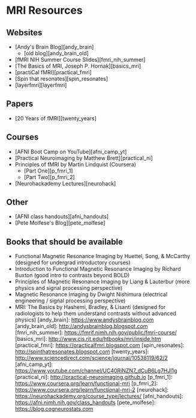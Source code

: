 # MRI Resources

## Websites
- [Andy's Brain Blog][andy_brain]
  - [old blog][andy_brain_old]
- [fMRI NIH Summer Course Slides][fmri_nih_summer]
- [The Basics of MRI, Joseph P. Hornak][basics_mri]
- [practiCal fMRI][practical_fmri]
- [Spin that resonates][spin_resonates]
- [layerfmri][layerfmri]

## Papers
- [20 Years of fMRI][twenty_years]

## Courses
- [AFNI Boot Camp on YouTube][afni_camp_yt]
- [Practical Neuroimaging by Matthew Brett][practical_ni]
- Principles of fMRI by Martin Lindquist (Coursera)
  - [Part One][p_fmri_1]
  - [Part Two][p_fmri_2]
- [Neurohackademy Lectures][neurohack]

## Other
- [AFNI class handouts][afni_handouts]
- [Pete Molfese's Blog][pete_molfese]

## Books that should be available
- Functional Magnetic Resonance Imaging by Huettel, Song, & McCarthy (designed for undergrad introductory courses)
- Introduction to Functional Magnetic Resonance Imaging by Richard Buxton (good intro to contrasts beyond BOLD)
- Principles of Magnetic Resonance Imaging by Liang & Lauterbur (more physics and signal processing perspective)
- Magnetic Resonance Imaging by Dwight Nishimura (electrical engineering / signal processing perspective)
- MRI: The Basics by Hashemi, Bradley, & Lisanti (designed for radiologists to help them understand contrasts without advanced physics)
[andy_brain]: <https://www.andysbrainblog.com>
[andy_brain_old]: <http://andysbrainblog.blogspot.com>
[fmri_nih_summer]: <https://fmrif.nimh.nih.gov/public/fmri-course/>
[basics_mri]: <http://www.cis.rit.edu/htbooks/mri/inside.htm>
[practical_fmri]: <https://practicalfmri.blogspot.com>
[spin_resonates]: <http://spinthatresonates.blogspot.com>
[twenty_years]: <http://www.sciencedirect.com/science/journal/10538119/62/2>
[afni_camp_yt]: <https://www.youtube.com/channel/UC40RiNZN7_dCuB6Lg7HJl1g>
[practical_ni]: <http://practical-neuroimaging.github.io>
[p_fmri_1]: <https://www.coursera.org/learn/functional-mri>
[p_fmri_2]: <https://www.coursera.org/learn/functional-mri-2>
[neurohack]: <https://neurohackademy.org/course_type/lectures/>
[afni_handouts]: <https://afni.nimh.nih.gov/class_handouts>
[pete_molfese]: <https://blog.cogneurostats.com>
